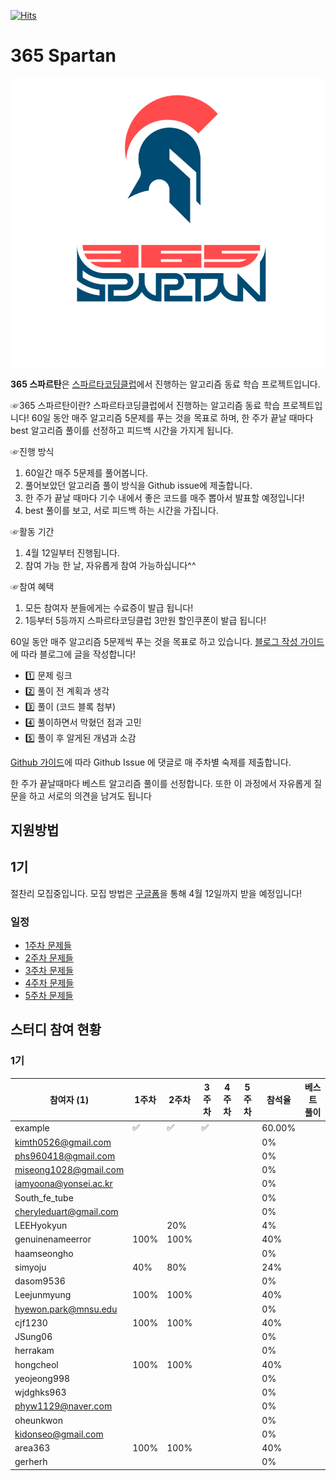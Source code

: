 [![Hits](https://hits.seeyoufarm.com/api/count/incr/badge.svg?url=https%3A%2F%2Fgithub.com%2FTeamSparta-Inc%2Fsparta-alogrithm-365&count_bg=%233461A0&title_bg=%23555555&icon=apachespark.svg&icon_color=%23E8344E&title=hits&edge_flat=false)](https://hits.seeyoufarm.com)
# 365 Spartan
![sparta-365-logo](static/sparta-365-logo.png)

**365 스파르탄**은 [스파르타코딩클럽][스파르타코딩클럽]에서 진행하는 알고리즘 동료 학습 프로젝트입니다.

☞365 스파르탄이란?
스파르타코딩클럽에서 진행하는 알고리즘 동료 학습 프로젝트입니다! 
60일 동안 매주 알고리즘 5문제를 푸는 것을 목표로 하며, 
한 주가 끝날 때마다 best 알고리즘 풀이를 선정하고 피드백 시간을 가지게 됩니다.

☞진행 방식
1. 60일간 매주 5문제를 풀어봅니다.
2. 풀어보았던 알고리즘 풀이 방식을 Github issue에 제출합니다. 
3. 한 주가 끝날 때마다 기수 내에서 좋은 코드를 매주 뽑아서 발표할 예정입니다! 
4. best 풀이를 보고, 서로 피드백 하는 시간을 가집니다.

☞활동 기간
1. 4월 12일부터 진행됩니다.
2. 참여 가능 한 날, 자유롭게 참여 가능하십니다^^

☞참여 혜택
1. 모든 참여자 분들에게는 수료증이 발급 됩니다!
2. 1등부터 5등까지 스파르타코딩클럽 3만원 할인쿠폰이 발급 됩니다!

60일 동안 매주 알고리즘 5문제씩 푸는 것을 목표로 하고 있습니다.
[블로그 작성 가이드][블로그 작성 가이드] 에 따라 블로그에 글을 작성합니다!
- 1️⃣ 문제 링크
- 2️⃣ 풀이 전 계획과 생각
- 3️⃣ 풀이 (코드 블록 첨부)
- 4️⃣ 풀이하면서 막혔던 점과 고민
- 5️⃣ 풀이 후 알게된 개념과 소감

[Github 가이드][Github 가이드]에 따라 Github Issue 에 댓글로 매 주차별 숙제를 제출합니다.

한 주가 끝날때마다 베스트 알고리즘 풀이를 선정합니다. 또한 이 과정에서 자유롭게 질문을 하고 서로의 의견을 남겨도 됩니다

## 지원방법
## 1기
절찬리 모집중입니다.
모집 방법은 [구글폼][구글폼]을 통해 4월 12일까지 받을 예정입니다!


### 일정

* [1주차 문제들][1주차 문제들]
* [2주차 문제들][2주차 문제들]
* [3주차 문제들]()
* [4주차 문제들]()
* [5주차 문제들]()



## 스터디 참여 현황

### 1기
| 참여자 (1) | 1주차 | 2주차 | 3주차 | 4주차 | 5주차 | 참석율 | 베스트 풀이 |
| --- | --- | --- | --- | --- | --- | --- | --- | 
| example |:white_check_mark:|:white_check_mark:|:white_check_mark:|| | 60.00% | | 
| kimth0526@gmail.com |||||| 0% ||
| phs960418@gmail.com |||||| 0% ||
| miseong1028@gmail.com  |||||| 0% ||
| iamyoona@yonsei.ac.kr |||||| 0% ||
| South_fe_tube |||||| 0% ||
| cheryleduart@gmail.com |||||| 0% ||
| LEEHyokyun || 20% |||| 4% ||
| genuinenameerror | 100% | 100% |||| 40% ||
| haamseongho |||||| 0% ||
| simyoju | 40% | 80% |||| 24% ||
| dasom9536 |||||| 0% ||
| Leejunmyung | 100% | 100% |||| 40% ||
| hyewon.park@mnsu.edu |||||| 0% ||
| cjf1230 | 100% | 100% |||| 40% ||
| JSung06 |||||| 0% ||
| herrakam |||||| 0% ||
| hongcheol | 100% | 100% |||| 40% ||
| yeojeong998 |||||| 0% ||
| wjdghks963 |||||| 0% ||
| phyw1129@naver.com |||||| 0% ||
| oheunkwon |||||| 0% ||
| kidonseo@gmail.com |||||| 0% ||
| area363 | 100% | 100% |||| 40% ||
| gerherh |||||| 0% ||


[스파르타코딩클럽]: https://spartacodingclub.kr/
[블로그 작성 가이드]: https://www.notion.so/teamsparta/92cefa0b72064c7f8ce44fa053792f2b
[Github 가이드]: https://www.notion.so/teamsparta/Github-4f3070b6fca646bdad04aaaf32a4bccf
[구글폼]: https://forms.gle/LR16Fsps69VyugBy9
[1주차 문제들]: https://github.com/TeamSparta-Inc/sparta-alogrithm-365/issues/2
[2주차 문제들]: https://github.com/TeamSparta-Inc/sparta-alogrithm-365/issues/4
